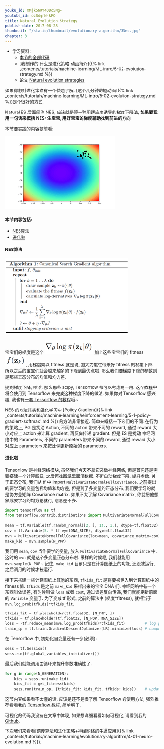 ```yaml
---
youku_id: XMjk5NDY4ODc5Ng=
youtube_id: ozSdqrN-kFQ
title: Natural Evolution Strategy
publish-date: 2017-08-28
thumbnail: "/static/thumbnail/evolutionary-algorithm/33es.jpg"
chapter: 3
---
```



* 学习资料:
  * [本节的全部代码](https://github.com/MorvanZhou/Evolutionary-Algorithm/blob/master/tutorial-contents/Evolution%20Strategy/Natural%20Evolution%20Strategy%20(NES).py)
  * [我制作的 什么是进化策略 动画简介]({% link _contents/tutorials/machine-learning/ML-intro/5-02-evolution-strategy.md %})
  * 论文 [Natural evolution strategies](http://www.jmlr.org/papers/volume15/wierstra14a/wierstra14a.pdf)


如果你想对进化策略有一个快速了解, [这个几分钟的短动画]({% link _contents/tutorials/machine-learning/ML-intro/5-02-evolution-strategy.md %})是个很好的方式.

Natural ES 后面简称 NES, 应该就是算一种用适应度诱导的梯度下降法,
**如果要我用一句话来概括 NES: 生宝宝, 用好宝宝的梯度辅助找到前进的方向**

本节要实践的内容提前看:

<img class="course-image" src="/static/results/evolutionary-algorithm/3-3-0.gif">


#### 本节内容包括:

* [NES算法](#algorithm)
* [进化啦](#eval)


<h4 class="tut-h4-pad" id="algorithm">NES算法</h4>

<img class="course-image" src="/static/results/evolutionary-algorithm/3-3-1.png">

宝宝们的梯度是这个 ![gradient](/static/results/evolutionary-algorithm/3-3-2.png)
加上这些宝宝们的 fitness ![fitness](/static/results/evolutionary-algorithm/3-3-3.png), 用梯度乘以 fitness 就是说, 加大力度往带来好 fitness 的梯度下降.
所以之后的宝宝们就会越来越多的下降到最优点啦. 那么我们要梯度下降的参数则是那些正态分布的均值和均方差.

提到梯度下降, 哈哈, 那么那些 scipy, Tensorflow 都可以考虑用一用. 这个教程中将会使用到
Tensorflow 来完成这种梯度下降的做法. 如果你对 Tensorflow 感兴趣, 我也有[一套 Tensorflow 的教程](https://morvanzhou.github.io/tutorials/machine-learning/tensorflow/)哦~

NES 的方法其实和强化学习中 [Policy Gradient]({% link _contents/tutorials/machine-learning/reinforcement-learning/5-1-policy-gradient-softmax1.md %}) 的方法非常接近.
简单来概括一下它们的不同: 在行为的策略上, PG 是扰动 Action, 不同的 action 带来不同的 reward, 通过 reward 大小对应上 action 来计算 gradient, 再反向传递 gradient. 但是 ES 是扰动 神经网络中的 Parameters, 不同的 parameters 带来不同的 reward, 通过 reward 大小对应上 parameters 来按比例更新原始的 parameters.

<h4 class="tut-h4-pad" id="eval">进化啦</h4>

Tensorflow 是神经网络模块, 虽然我们今天不拿它来做神经网络, 但是首先还是需要搭建一个计算图纸,
之后再往图纸里面灌数据. 不断自动梯度下降, 提升参数. 关于正态分布, 我们从 tf 中 import `MultivariateNormalFullCovariance`.
之前提出的要学习的变量包括均值和均方差, 但是到了多变量的正态分布, 我们要学习的就是协方差矩阵 Covariance matrix.
如果不太了解 Covariance matrix, 你就把他想象成要学习的均方差就行, 意思差不多.

```python
import tensorflow as tf
from tensorflow.contrib.distributions import MultivariateNormalFullCovariance

mean = tf.Variable(tf.random_normal([2, ], 13., 1.), dtype=tf.float32)
cov = tf.Variable(5. * tf.eye(DNA_SIZE), dtype=tf.float32)
mvn = MultivariateNormalFullCovariance(loc=mean, covariance_matrix=cov)
make_kid = mvn.sample(N_POP)
```

我们用 `mean`, `cov` 当作要学的变量, 放入 `MultivariateNormalFullCovariance` 中.
这时的 `mvn` 就是这个多变量正态分布啦. 采样的时候呢, 我们就能用 `mvn.sample(N_POP)`.
记住, `make_kid` 目前只是在计算图纸上的功能, 还没被运行, 之后调用的时候才被运行.

接下来搭建一些计算图纸上其他的东西, `tfkids_fit` 是将要被传入到计算图纸中的 fitness 值.
`tfkids` 是之前 `make_kid` 采样出来的宝宝 DNA 们. 神经网络中有一个东西叫做误差, 有时候叫做 `loss` 或者 `cost`,
通过误差反向传递, 我们就能更新前面的 `Variable` 变量了. 为了变成 tf 形式, 之前的算法中 (梯度*fitness),
就相当于 `mvn.log_prob(tfkids)*tfkids_fit`.

```python
tfkids_fit = tf.placeholder(tf.float32, [N_POP, ])
tfkids = tf.placeholder(tf.float32, [N_POP, DNA_SIZE])
loss = -tf.reduce_mean(mvn.log_prob(tfkids)*tfkids_fit)         # log prob * fitness
train_op = tf.train.GradientDescentOptimizer(LR).minimize(loss) # compute and apply gradients for mean and cov
```

在 Tensorflow 中, 初始化自变量还有一步(必须):

```python
sess = tf.Session()
sess.run(tf.global_variables_initializer())
```

最后我们就能调用主循环来提升参数准确性了.

```python
for g in range(N_GENERATION):
    kids = sess.run(make_kid)
    kids_fit = get_fitness(kids)
    sess.run(train_op, {tfkids_fit: kids_fit, tfkids: kids})    # update distribution parameters
```

这节内容如果看不太懂的话, 应该是还不是很了解 Tensorflow 的使用方法, 强烈推荐看看我的 [Tensorflow 教程](https://morvanzhou.github.io/tutorials/machine-learning/tensorflow/), 简单明了.

可视化的代码我没有在文章中体现, 如果想详细看看如何可视化, 请看到我的 [Github](https://github.com/MorvanZhou/Evolutionary-Algorithm/blob/master/tutorial-contents/Evolution%20Strategy/Natural%20Evolution%20Strategy%20(NES).py).

下次我们来看看[遗传算法和进化策略+神经网络的牛逼应用]({% link _contents/tutorials/machine-learning/evolutionary-algorithm/4-01-neuro-evolution.md %}).
